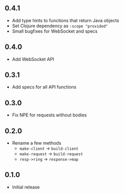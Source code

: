 ## 0.4.1

- Add type hints to functions that return Java objects
- Set Clojure dependency as `:scope "provided"`
- Small bugfixes for WebSocket and specs

## 0.4.0

- Add WebSocket API

## 0.3.1

- Add specs for all API functions

## 0.3.0

- Fix NPE for requests without bodies

## 0.2.0

- Rename a few methods
  - `make-client` -> `build-client`
  - `make-request` -> `build-request`
  - `resp->ring` -> `response->map`

## 0.1.0

- Initial release
